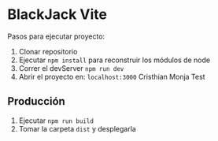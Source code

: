 # BlackJack Vite

Pasos para ejecutar proyecto:

1. Clonar repositorio
2. Ejecutar ```npm install``` para reconstruir los módulos de node
3. Correr el devServer ```npm run dev```
4. Abrir el proyecto en: ```localhost:3000```
Cristhian Monja Test

## Producción

1. Ejecutar ```npm run build```
2. Tomar la carpeta ```dist``` y desplegarla